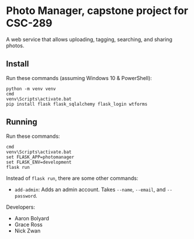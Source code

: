 # Photo Manager, capstone project for CSC-289
A web service that allows uploading, tagging, searching, and sharing photos.

## Install
Run these commands (assuming Windows 10 & PowerShell):

```
python -m venv venv
cmd
venv\Scripts\activate.bat
pip install flask flask_sqlalchemy flask_login wtforms
```

## Running
Run these commands:

```
cmd
venv\Scripts\activate.bat
set FLASK_APP=photomanager
set FLASK_ENV=development
flask run
```

Instead of `flask run`, there are some other commands:

* `add-admin`: Adds an admin account. Takes `--name`, `--email`, and `--password`.

Developers:
* Aaron Bolyard
* Grace Ross
* Nick Zwan
